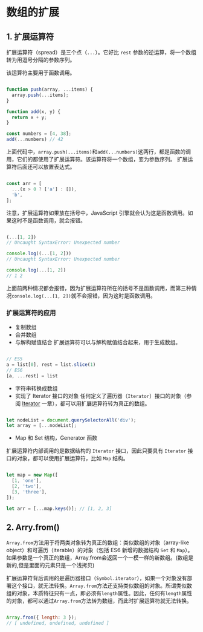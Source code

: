 # 数组的扩展

## 1. 扩展运算符

扩展运算符（spread）是三个点（`...`）。它好比 `rest` 参数的逆运算，将一个数组转为用逗号分隔的参数序列。

该运算符主要用于函数调用。

```javaScript

function push(array, ...items) {
  array.push(...items);
}

function add(x, y) {
  return x + y;
}

const numbers = [4, 38];
add(...numbers) // 42

```

上面代码中，`array.push(...items)`和`add(...numbers)`这两行，都是函数的调用，它们的都使用了扩展运算符。该运算符将一个数组，变为参数序列。
扩展运算符后面还可以放置表达式。
```javaScript

const arr = [
  ...(x > 0 ? ['a'] : []),
  'b',
];

```

注意，扩展运算符如果放在括号中，JavaScript 引擎就会认为这是函数调用。如果这时不是函数调用，就会报错。

```javaScript

(...[1, 2])
// Uncaught SyntaxError: Unexpected number

console.log((...[1, 2]))
// Uncaught SyntaxError: Unexpected number

console.log(...[1, 2])
// 1 2

```

上面前两种情况都会报错，因为扩展运算符所在的括号不是函数调用，而第三种情况`console.log(...[1, 2])`就不会报错，因为这时是函数调用。

### 扩展运算符的应用

- 复制数组
- 合并数组
- 与解构赋值结合
扩展运算符可以与解构赋值结合起来，用于生成数组。

```javaScript

// ES5
a = list[0], rest = list.slice(1)
// ES6
[a, ...rest] = list

```

- 字符串转换成数组
- 实现了 Iterator 接口的对象
任何定义了遍历器（`Iterator`）接口的对象（参阅 [Iterator](./interator.md) 一章），都可以用扩展运算符转为真正的数组。

```javaScript

let nodeList = document.querySelectorAll('div');
let array = [...nodeList];

```

- Map 和 Set 结构，Generator 函数

扩展运算符内部调用的是数据结构的 `Iterator` 接口，因此只要具有 `Iterator` 接口的对象，都可以使用扩展运算符，比如 `Map` 结构。

```javaScript

let map = new Map([
  [1, 'one'],
  [2, 'two'],
  [3, 'three'],
]);

let arr = [...map.keys()]; // [1, 2, 3]

```

## 2. Arry.from()

`Array.from`方法用于将两类对象转为真正的数组：类似数组的对象（array-like object）和可遍历（iterable）的对象（包括 ES6 新增的数据结构 `Set` 和 `Map`）。
如果参数是一个真正的数组，Array.from会返回一个一模一样的新数组。(数组是新的,但是里面的元素只是一个浅拷贝)

扩展运算符背后调用的是遍历器接口（`Symbol.iterator`），如果一个对象没有部署这个接口，就无法转换。`Array.from`方法还支持类似数组的对象。所谓类似数组的对象，本质特征只有一点，即必须有`length`属性。因此，任何有`length`属性的对象，都可以通过`Array.from`方法转为数组，而此时扩展运算符就无法转换。

```javaScript

Array.from({ length: 3 });
// [ undefined, undefined, undefined ]

```


